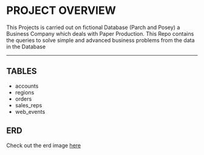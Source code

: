 # PROJECT OVERVIEW
This Projects is carried out on fictional Database (Parch and Posey) a Business Company which deals with Paper Production. This Repo contains the queries to solve simple and advanced business problems from
the data in the Database

-------------------------------------------------------------------------------------------------
## TABLES
- accounts
- regions
- orders
- sales_reps
- web_events


## ERD
Check out the erd image [here](https://github.com/jbassie/SQL-PROJECTS/blob/main/_images/parch%20and%20posey.png)





